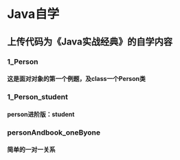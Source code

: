 # Java自学
## 上传代码为《Java实战经典》的自学内容
### 1_Person
####   这是面对对象的第一个例题，及class一个Person类 
### 1_Person_student
#### person进阶版：student
### personAndbook_oneByone
#### 简单的一对一关系
